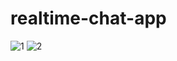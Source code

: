 # realtime-chat-app
![1](https://github.com/bunyaminkardes/realtime-chat-app/assets/93006901/a0de2454-0c2a-4bff-a7aa-8d2027328c2d)
![2](https://github.com/bunyaminkardes/realtime-chat-app/assets/93006901/8c64e180-3d2f-4f40-8b78-0ec5e34826cd)
